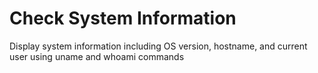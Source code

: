 # Check System Information

Display system information including OS version, hostname, and current user using uname and whoami commands